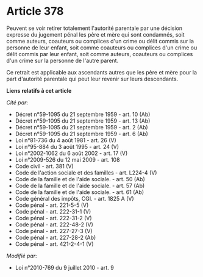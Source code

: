 # Article 378

Peuvent se voir retirer totalement l'autorité parentale par une décision expresse du jugement pénal les père et mère qui sont
condamnés, soit comme auteurs, coauteurs ou complices d'un crime ou délit commis sur la personne de leur enfant, soit comme
coauteurs ou complices d'un crime ou délit commis par leur enfant, soit comme auteurs, coauteurs ou complices d'un crime sur
la personne de l'autre parent. 

Ce retrait est applicable aux ascendants autres que les père et mère pour la part d'autorité parentale qui peut leur revenir
sur leurs descendants.

**Liens relatifs à cet article**

_Cité par_:

  - Décret n°59-1095 du 21 septembre 1959 - art. 10 (Ab)
  - Décret n°59-1095 du 21 septembre 1959 - art. 13 (Ab)
  - Décret n°59-1095 du 21 septembre 1959 - art. 2 (Ab)
  - Décret n°59-1095 du 21 septembre 1959 - art. 6 (Ab)
  - Loi n°81-736 du 4 août 1981 - art. 26 (V)
  - Loi n°95-884 du 3 août 1995 - art. 24 (V)
  - Loi n°2002-1062 du 6 août 2002 - art. 17 (V)
  - Loi n°2009-526 du 12 mai 2009 - art. 108
  - Code civil - art. 381 (V)
  - Code de l'action sociale et des familles - art. L224-4 (V)
  - Code de la famille et de l'aide sociale. - art. 50 (Ab)
  - Code de la famille et de l'aide sociale. - art. 57 (Ab)
  - Code de la famille et de l'aide sociale. - art. 61 (Ab)
  - Code général des impôts, CGI. - art. 1825 A (V)
  - Code pénal - art. 221-5-5 (V)
  - Code pénal - art. 222-31-1 (V)
  - Code pénal - art. 222-31-2 (V)
  - Code pénal - art. 222-48-2 (V)
  - Code pénal - art. 227-27-3 (V)
  - Code pénal - art. 227-28-2 (Ab)
  - Code pénal - art. 421-2-4-1 (V)

_Modifié par_:

  - Loi n°2010-769 du 9 juillet 2010 - art. 9
